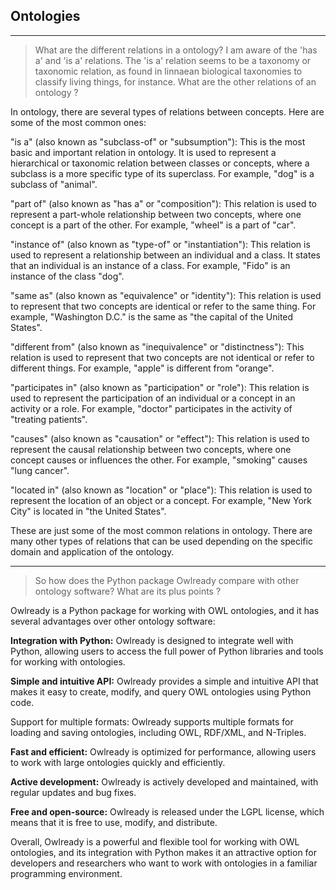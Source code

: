 ## Ontologies

---
> What are the different relations in a ontology? I am aware of the 'has a' and 'is a' relations. The 'is a' relation seems to be a taxonomy or taxonomic relation, as found in linnaean biological taxonomies to classify living things, for instance. What are the other relations of an ontology ? 

In ontology, there are several types of relations between concepts. Here are some of the most common ones:

"is a" (also known as "subclass-of" or "subsumption"): This is the most basic and important relation in ontology. It is used to represent a hierarchical or taxonomic relation between classes or concepts, where a subclass is a more specific type of its superclass. For example, "dog" is a subclass of "animal".

"part of" (also known as "has a" or "composition"): This relation is used to represent a part-whole relationship between two concepts, where one concept is a part of the other. For example, "wheel" is a part of "car".

"instance of" (also known as "type-of" or "instantiation"): This relation is used to represent a relationship between an individual and a class. It states that an individual is an instance of a class. For example, "Fido" is an instance of the class "dog".

"same as" (also known as "equivalence" or "identity"): This relation is used to represent that two concepts are identical or refer to the same thing. For example, "Washington D.C." is the same as "the capital of the United States".

"different from" (also known as "inequivalence" or "distinctness"): This relation is used to represent that two concepts are not identical or refer to different things. For example, "apple" is different from "orange".

"participates in" (also known as "participation" or "role"): This relation is used to represent the participation of an individual or a concept in an activity or a role. For example, "doctor" participates in the activity of "treating patients".

"causes" (also known as "causation" or "effect"): This relation is used to represent the causal relationship between two concepts, where one concept causes or influences the other. For example, "smoking" causes "lung cancer".

"located in" (also known as "location" or "place"): This relation is used to represent the location of an object or a concept. For example, "New York City" is located in "the United States".

These are just some of the most common relations in ontology. There are many other types of relations that can be used depending on the specific domain and application of the ontology.

---
> So how does the Python package Owlready compare with other ontology software? What are its plus points ? 

Owlready is a Python package for working with OWL ontologies, and it has several advantages over other ontology software:

**Integration with Python:** Owlready is designed to integrate well with Python, allowing users to access the full power of Python libraries and tools for working with ontologies.

**Simple and intuitive API:** Owlready provides a simple and intuitive API that makes it easy to create, modify, and query OWL ontologies using Python code.

Support for multiple formats: Owlready supports multiple formats for loading and saving ontologies, including OWL, RDF/XML, and N-Triples.

**Fast and efficient:** Owlready is optimized for performance, allowing users to work with large ontologies quickly and efficiently.

**Active development:** Owlready is actively developed and maintained, with regular updates and bug fixes.

**Free and open-source:** Owlready is released under the LGPL license, which means that it is free to use, modify, and distribute.

Overall, Owlready is a powerful and flexible tool for working with OWL ontologies, and its integration with Python makes it an attractive option for developers and researchers who want to work with ontologies in a familiar programming environment.

